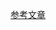 [参考文章](https://blog.csdn.net/Burgess_zheng/article/details/86762248?ops_request_misc=%257B%2522request%255Fid%2522%253A%2522165626278516781435486374%2522%252C%2522scm%2522%253A%252220140713.130102334.pc%255Fall.%2522%257D&request_id=165626278516781435486374&biz_id=0&utm_medium=distribute.pc_search_result.none-task-blog-2~all~first_rank_ecpm_v1~hot_rank-14-86762248-null-null.142^v24^huaweicloudv2,157^v15^new_3&utm_term=python+%E8%AE%BE%E8%AE%A1%E6%A8%A1%E5%BC%8F&spm=1018.2226.3001.4187)